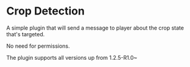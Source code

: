 Crop Detection
=============

A simple plugin that will send a message to player about the crop state that's targeted.

No need for permissions.

The plugin supports all versions up from 1.2.5-R1.0~

